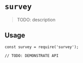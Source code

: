 # `survey`

> TODO: description

## Usage

```
const survey = require('survey');

// TODO: DEMONSTRATE API
```
